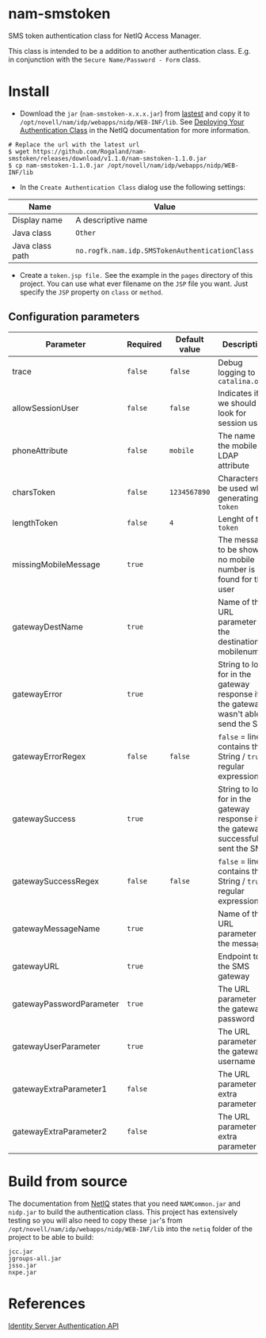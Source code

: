 # nam-smstoken
SMS token authentication class for NetIQ Access Manager. 

This class is intended to be a addition to another authentication class. E.g. in conjunction with the 
`Secure Name/Password - Form` class.


# Install

* Download the `jar` (`nam-smstoken-x.x.x.jar`) from [lastest](https://github.com/Rogaland/nam-smstoken/releases/latest) and copy it to 
`/opt/novell/nam/idp/webapps/nidp/WEB-INF/lib`. See [Deploying Your Authentication Class](https://www.netiq.com/documentation/access-manager-43/nacm_enu/data/bb8bwzi.html)
in the NetIQ documentation for more information.

```shell
# Replace the url with the latest url
$ wget https://github.com/Rogaland/nam-smstoken/releases/download/v1.1.0/nam-smstoken-1.1.0.jar
$ cp nam-smstoken-1.1.0.jar /opt/novell/nam/idp/webapps/nidp/WEB-INF/lib
```

* In the `Create Authentication Class` dialog use the following settings:

| Name            | Value                                          |
|-----------------|------------------------------------------------|
| Display name    | A descriptive name                             |
| Java class      | `Other`                                        |
| Java class path | `no.rogfk.nam.idp.SMSTokenAuthenticationClass` |

* Create a `token.jsp file.` See the example in the `pages` directory of this project. You can use what ever filename on the 
`JSP` file you want. Just specify the `JSP` property on `class` or `method`.


## Configuration parameters

| Parameter                | Required | Default value                         | Description                                                                            | Example                                                                                                              |
|--------------------------|----------|---------------------------------------|----------------------------------------------------------------------------------------|----------------------------------------------------------------------------------------------------------------------|
| trace                    | `false`  | `false`                               | Debug logging to `catalina.out`                                                        |                                                                                                                      |
| allowSessionUser         | `false`  | `false`                               | Indicates if we should look for session user                                           | `true` / `false`                                                                                                     |
| phoneAttribute           | `false`  | `mobile`                              | The name of the mobile LDAP attribute                                                  | `mobileNumber`                                                                                                       |
| charsToken               | `false`  | `1234567890`                          | Characters to be used when generating `token`                                          | `1234567890`                                                                                                         |
| lengthToken              | `false`  | `4`                                   | Lenght of the `token`                                                                  | `4`                                                                                                                  |
| missingMobileMessage     | `true`   |                                       | The message to be shown if no mobile number is found for the user                      | `Unable to find a mobile number for your user. Goto <a href="https://me.site.com/mobile">Update you mobilenumber</a>`|
| gatewayDestName          | `true`   |                                       | Name of the URL parameter for the destination mobilenumber                             | `sMobile`                                                                                                            |
| gatewayError             | `true`   |                                       | String to look for in the gateway response if the gateway wasn't able to send the SMS  | `false`                                                                                                              |
| gatewayErrorRegex        | `false`  | `false`                               | `false` = line contains the String / `true` = regular expression                       | `true` / `false`                                                                                                     |
| gatewaySuccess           | `true`   |                                       | String to look for in the gateway response if the gateway successfully sent the SMS    | `true`                                                                                                               |
| gatewaySuccessRegex      | `false`  | `false`                               | `false` = line contains the String / `true` = regular expression                       | `true` / `false`                                                                                                     |
| gatewayMessageName       | `true`   |                                       | Name of the URL parameter for the message                                              | `sMessage`                                                                                                           |
| gatewayURL               | `true`   |                                       | Endpoint to the SMS gateway                                                            | `https://gateway.sms.org/SendSMS`                                                                                    |
| gatewayPasswordParameter | `true`   |                                       | The URL parameter for the gateway password                                             | `sPassword=topsecret`                                                                                                |
| gatewayUserParameter     | `true`   |                                       | The URL parameter for the gateway username                                             | `sUser=smsuser`                                                                                                      |
| gatewayExtraParameter1   | `false`  |                                       | The URL parameter for extra parameter                                                  | `extraParam=value`                                                                                                   |
| gatewayExtraParameter2   | `false`  |                                       | The URL parameter for extra parameter                                                  | `extraParam=value`                                                                                                   |

# Build from source

The documentation from [NetIQ](https://www.netiq.com/documentation/access-manager-43/nacm_enu/data/b8q8uws.html) 
states that you need `NAMCommon.jar` and `nidp.jar` to build the authentication class. This project has extensively
testing so you will also need to copy these `jar`'s from `/opt/novell/nam/idp/webapps/nidp/WEB-INF/lib` into the `netiq`
folder of the project to be able to build:
```
jcc.jar
jgroups-all.jar
jsso.jar
nxpe.jar
```

# References
[Identity Server Authentication API](https://www.netiq.com/documentation/access-manager-43/nacm_enu/data/b8q6tv9.html)
